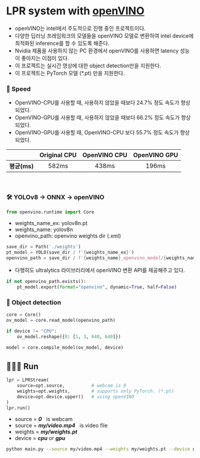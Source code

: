 # LPR system with [openVINO](https://docs.openvino.ai/2023.0/notebooks/230-yolov8-optimization-with-output.html)
- openVINO는 intel에서 주도적으로 진행 중인 프로젝트이다.
- 다양한 딥러닝 프레임워크의 모델들을 openVINO 모델로 변환하여 intel device에 최적화된 inference를 할 수 있도록 해준다.
- Nvidia 제품을 사용하지 않는 PC 환경에서 openVINO를 사용하면 latency 성능이 좋아지는 이점이 있다.
- 이 프로젝트는 실시간 영상에 대한 object detection만을 지원한다.
- 이 프로젝트는 PyTorch 모델 (*.pt) 만을 지원한다.

### 🚀 Speed
- OpenVINO-CPU를 사용할 때, 사용하지 않았을 때보다 24.7% 정도 속도가 향상되었다.
- OpenVINO-GPU를 사용할 때, 사용하지 않았을 때보다 66.2% 정도 속도가 향상되었다.
- OpenVINO-GPU를 사용할 때, OpenVINO-CPU 보다 55.7% 정도 속도가 향상되었다.

<div align="center">

||Original CPU|OpenVINO CPU|OpenVINO GPU|
|:---:|:---:|:---:|:---:|
|**평균(ms)**|582ms|438ms|196ms|

</div>
&nbsp;

### 🛠️ YOLOv8 → ONNX → openVINO

```python
from openvino.runtime import Core
```

- weights_name_ex: yolov8n.pt
- weights_name: yolov8n
- openvino_path: openvino weights dir (.xml)
```python
save_dir = Path('./weights')
pt_model = YOLO(save_dir / f'{weights_name_ex}')
openvino_path = save_dir / f'{weights_name}_openvino_model/{weights_name}.xml'
```

- 다행히도 ultralytics 라이브러리에서 openVINO 변환 API를 제공해주고 있다.
```python
if not openvino_path.exists():
    pt_model.export(format="openvino", dynamic=True, half=False)
```

### 🔎 Object detection
```python
core = Core()
ov_model = core.read_model(openvino_path)

if device != "CPU":
    ov_model.reshape({0: [1, 3, 640, 640]})
    
model = core.compile_model(ov_model, device)
```

## 🏃🏻‍♂️ Run
```python
lpr = LPRStream(
    source=opt.source,          # webcam is 0
    weights=opt.weights,        # supports only PyTorch. (*.pt)
    device=opt.device.upper()   # using openVINO
)
lpr.run()
```

- source = ***0*** &nbsp; is webcam
- source = ***my/video.mp4*** &nbsp; is video file
- weights = ***my/weights.pt***
- device = ***cpu*** or ***gpu***

```bash
python main.py --source my/video.mp4 --weights my/weights.pt --device gpu
```
